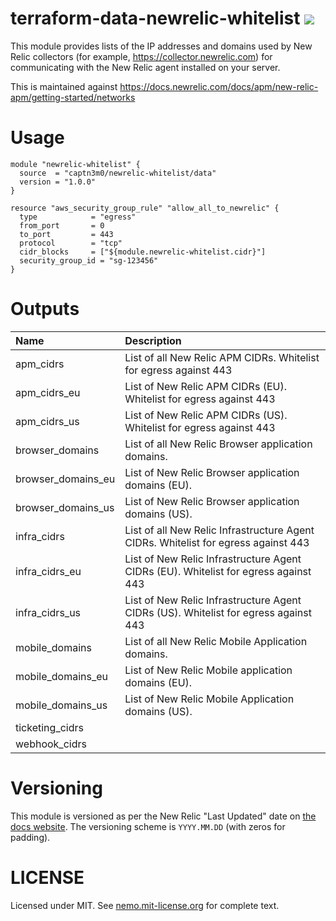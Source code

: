 # terraform-data-newrelic-whitelist ![](https://img.shields.io/badge/license-MIT-blue.svg)

This module provides lists of the IP addresses and domains used by New Relic collectors (for example, https://collector.newrelic.com) for communicating with the New Relic agent installed on your server.

This is maintained against https://docs.newrelic.com/docs/apm/new-relic-apm/getting-started/networks

# Usage

```hcl
module "newrelic-whitelist" {
  source  = "captn3m0/newrelic-whitelist/data"
  version = "1.0.0"
}

resource "aws_security_group_rule" "allow_all_to_newrelic" {
  type            = "egress"
  from_port       = 0
  to_port         = 443
  protocol        = "tcp"
  cidr_blocks     = ["${module.newrelic-whitelist.cidr}"]
  security_group_id = "sg-123456"
}
```

# Outputs

| Name                 | Description                                                                         |
|:---------------------|:------------------------------------------------------------------------------------|
| apm\_cidrs           | List of all New Relic APM CIDRs. Whitelist for egress against 443                   |
| apm\_cidrs\_eu       | List of New Relic APM CIDRs (EU). Whitelist for egress against 443                  |
| apm\_cidrs\_us       | List of New Relic APM CIDRs (US). Whitelist for egress against 443                  |
| browser\_domains     | List of all New Relic Browser application domains.                                  |
| browser\_domains\_eu | List of New Relic Browser application domains (EU).                                 |
| browser\_domains\_us | List of New Relic Browser application domains (US).                                 |
| infra\_cidrs         | List of all New Relic Infrastructure Agent CIDRs. Whitelist for egress against 443  |
| infra\_cidrs\_eu     | List of New Relic Infrastructure Agent CIDRs (EU). Whitelist for egress against 443 |
| infra\_cidrs\_us     | List of New Relic Infrastructure Agent CIDRs (US). Whitelist for egress against 443 |
| mobile\_domains      | List of all New Relic Mobile Application domains.                                   |
| mobile\_domains\_eu  | List of New Relic Mobile application domains (EU).                                  |
| mobile\_domains\_us  | List of New Relic Mobile Application domains (US).                                  |
| ticketing\_cidrs     |                                                                                     |
| webhook\_cidrs       |                                                                                     |


# Versioning

This module is versioned as per the New Relic "Last Updated" date on [the docs website](https://docs.newrelic.com/docs/apm/new-relic-apm/getting-started/networks). The versioning scheme is `YYYY.MM.DD` (with zeros for padding).


# LICENSE

Licensed under MIT. See [nemo.mit-license.org](https://nemo.mit-license.org/) for complete text.
